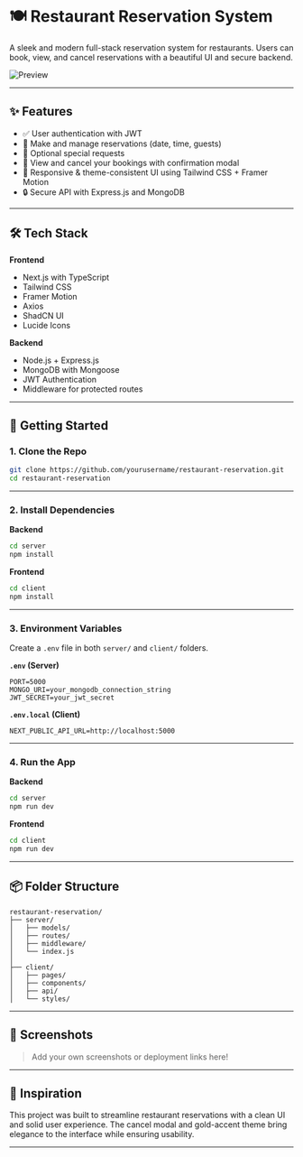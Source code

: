 # 🍽️ Restaurant Reservation System

A sleek and modern full-stack reservation system for restaurants. Users can book, view, and cancel reservations with a beautiful UI and secure backend.

![Preview](https://images.unsplash.com/photo-1517248135467-4c7edcad34c4?q=80&w=3270&auto=format&fit=crop)

---

## ✨ Features

- ✅ User authentication with JWT
- 📅 Make and manage reservations (date, time, guests)
- 📩 Optional special requests
- 🧾 View and cancel your bookings with confirmation modal
- 🎨 Responsive & theme-consistent UI using Tailwind CSS + Framer Motion
- 🔒 Secure API with Express.js and MongoDB

---

## 🛠️ Tech Stack

**Frontend**
- Next.js with TypeScript
- Tailwind CSS
- Framer Motion
- Axios
- ShadCN UI
- Lucide Icons

**Backend**
- Node.js + Express.js
- MongoDB with Mongoose
- JWT Authentication
- Middleware for protected routes

---

## 🚀 Getting Started

### 1. Clone the Repo

```bash
git clone https://github.com/yourusername/restaurant-reservation.git
cd restaurant-reservation
```

---

### 2. Install Dependencies

**Backend**
```bash
cd server
npm install
```

**Frontend**
```bash
cd client
npm install
```

---

### 3. Environment Variables

Create a `.env` file in both `server/` and `client/` folders.

**`.env` (Server)**
```
PORT=5000
MONGO_URI=your_mongodb_connection_string
JWT_SECRET=your_jwt_secret
```

**`.env.local` (Client)**
```
NEXT_PUBLIC_API_URL=http://localhost:5000
```

---

### 4. Run the App

**Backend**
```bash
cd server
npm run dev
```

**Frontend**
```bash
cd client
npm run dev
```

---

## 📦 Folder Structure

```
restaurant-reservation/
├── server/
│   ├── models/
│   ├── routes/
│   ├── middleware/
│   └── index.js
│
├── client/
│   ├── pages/
│   ├── components/
│   ├── api/
│   └── styles/
```

---

## 📸 Screenshots

> Add your own screenshots or deployment links here!

---

## 🧠 Inspiration

This project was built to streamline restaurant reservations with a clean UI and solid user experience. The cancel modal and gold-accent theme bring elegance to the interface while ensuring usability.

---


